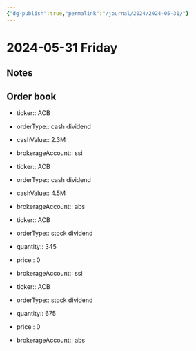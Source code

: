 ```yaml
---
{"dg-publish":true,"permalink":"/journal/2024/2024-05-31/"}
---
```


# 2024-05-31 Friday

## Notes

## Order book

- ticker:: ACB
- orderType:: cash dividend
- cashValue:: 2.3M 
- brokerageAccount:: ssi

- ticker:: ACB
- orderType:: cash dividend
- cashValue:: 4.5M 
- brokerageAccount:: abs

- ticker:: ACB
- orderType:: stock dividend
- quantity:: 345
- price:: 0
- brokerageAccount:: ssi

- ticker:: ACB
- orderType:: stock dividend
- quantity:: 675
- price:: 0
- brokerageAccount:: abs